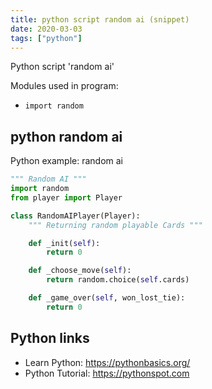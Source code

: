 ```yaml
---
title: python script random ai (snippet)
date: 2020-03-03
tags: ["python"]
---
```

Python script 'random ai'


Modules used in program: 
* `import random`

## python random ai

Python example: random ai

```python
""" Random AI """
import random
from player import Player

class RandomAIPlayer(Player):
    """ Returning random playable Cards """

    def _init(self):
        return 0

    def _choose_move(self):
        return random.choice(self.cards)

    def _game_over(self, won_lost_tie):
        return 0


```

## Python links

- Learn Python: https://pythonbasics.org/
- Python Tutorial: https://pythonspot.com
